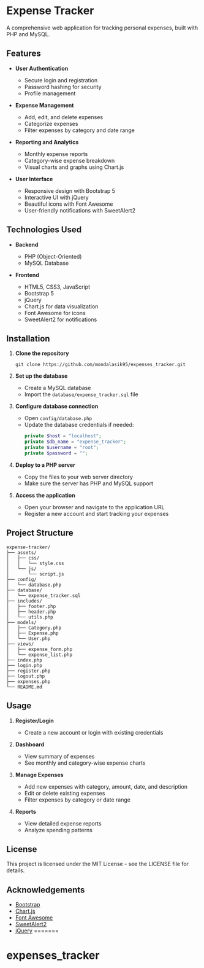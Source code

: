 # Expense Tracker

A comprehensive web application for tracking personal expenses, built with PHP and MySQL.

## Features

- **User Authentication**
  - Secure login and registration
  - Password hashing for security
  - Profile management

- **Expense Management**
  - Add, edit, and delete expenses
  - Categorize expenses
  - Filter expenses by category and date range

- **Reporting and Analytics**
  - Monthly expense reports
  - Category-wise expense breakdown
  - Visual charts and graphs using Chart.js

- **User Interface**
  - Responsive design with Bootstrap 5
  - Interactive UI with jQuery
  - Beautiful icons with Font Awesome
  - User-friendly notifications with SweetAlert2

## Technologies Used

- **Backend**
  - PHP (Object-Oriented)
  - MySQL Database

- **Frontend**
  - HTML5, CSS3, JavaScript
  - Bootstrap 5
  - jQuery
  - Chart.js for data visualization
  - Font Awesome for icons
  - SweetAlert2 for notifications

## Installation

1. **Clone the repository**
   ```
   git clone https://github.com/mondalasik95/expenses_tracker.git
   ```

2. **Set up the database**
   - Create a MySQL database
   - Import the `database/expense_tracker.sql` file

3. **Configure database connection**
   - Open `config/database.php`
   - Update the database credentials if needed:
     ```php
     private $host = "localhost";
     private $db_name = "expense_tracker";
     private $username = "root";
     private $password = "";
     ```

4. **Deploy to a PHP server**
   - Copy the files to your web server directory
   - Make sure the server has PHP and MySQL support

5. **Access the application**
   - Open your browser and navigate to the application URL
   - Register a new account and start tracking your expenses

## Project Structure

```
expense-tracker/
├── assets/
│   ├── css/
│   │   └── style.css
│   └── js/
│       └── script.js
├── config/
│   └── database.php
├── database/
│   └── expense_tracker.sql
├── includes/
│   ├── footer.php
│   ├── header.php
│   └── utils.php
├── models/
│   ├── Category.php
│   ├── Expense.php
│   └── User.php
├── views/
│   ├── expense_form.php
│   └── expense_list.php
├── index.php
├── login.php
├── register.php
├── logout.php
├── expenses.php
└── README.md
```

## Usage

1. **Register/Login**
   - Create a new account or login with existing credentials

2. **Dashboard**
   - View summary of expenses
   - See monthly and category-wise expense charts

3. **Manage Expenses**
   - Add new expenses with category, amount, date, and description
   - Edit or delete existing expenses
   - Filter expenses by category or date range

4. **Reports**
   - View detailed expense reports
   - Analyze spending patterns

## License

This project is licensed under the MIT License - see the LICENSE file for details.

## Acknowledgements

- [Bootstrap](https://getbootstrap.com/)
- [Chart.js](https://www.chartjs.org/)
- [Font Awesome](https://fontawesome.com/)
- [SweetAlert2](https://sweetalert2.github.io/)
- [jQuery](https://jquery.com/) 
=======
# expenses_tracker

